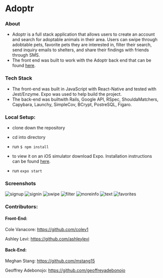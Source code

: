 # **Adoptr**

### About
* Adoptr is a full stack application that allows users to create an account and search for adoptable animals in their area. 
Users can swipe through adobtable pets, favorite pets they are interested in, filter their search, send inquiry emails to shelters, and share their findings with friends through SMS.
* The front end was built to work with the Adoptr back end that can be found [here](https://github.com/geoffreyadebonojo/cross-poll-be).

### Tech Stack
* The front-end was built in JavaScript with React-Native and tested with Jest/Enzyme. Expo was used to help build the project.
* The back-end was builtwith Rails, Google API, RSpec, ShouldaMatchers, Capybara, Launchy, SimpleCov, BCrypt, PostreSQL, Figaro.

### Local Setup:
* clone down the repository

* cd into directory

* run `$ npm install`

* to view it on an iOS simulator download Expo. Installation instructions can be found [here](https://expo.io/learn).

* run `expo start`

### Screenshots 
![signup](https://user-images.githubusercontent.com/39889553/53131574-67547e80-352a-11e9-80dc-563408b42d33.png)
![signin](https://user-images.githubusercontent.com/39889553/53131578-6885ab80-352a-11e9-8f58-36ea6b164c71.png)
![swipe](https://user-images.githubusercontent.com/39889553/53447093-b0e11580-39d1-11e9-8552-e834946fd18d.png)
![filter](https://user-images.githubusercontent.com/39889553/53447167-d79f4c00-39d1-11e9-8eae-9a678c596526.png)
![moreinfo](https://user-images.githubusercontent.com/39889553/53447128-c5bda900-39d1-11e9-9fc8-053fd67fdfbb.png)
![text](https://user-images.githubusercontent.com/39889553/53447148-ce15e400-39d1-11e9-8dd7-34657a1ade0c.png)
![favorites](https://user-images.githubusercontent.com/39889553/53447240-f7367480-39d1-11e9-8536-70f7f38a5df0.png)

### Contributors:

#### Front-End:
Cole Vanacore: https://github.com/colev1

Ashley Levi: https://github.com/ashleylevi

#### Back-End:
Meghan Stang: https://github.com/mstang15

Geoffrey Adebonojo: https://github.com/geoffreyadebonojo










